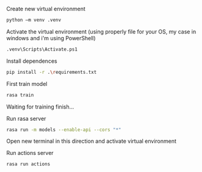 
Create new virtual environment

```bash
python –m venv .venv
```
Activate the virtual environment (using properly file for your OS, my case in windows and i'm using PowerShell)

```bash
.venv\Scripts\Activate.ps1
```
Install dependences

```bash
pip install -r .\requirements.txt
```
First train model

```bash
rasa train
```
Waiting for training finish...

Run rasa server
```bash
rasa run -m models --enable-api --cors "*"
```

Open new terminal in this direction and activate virtual environment

Run actions server

```bash
rasa run actions
```
